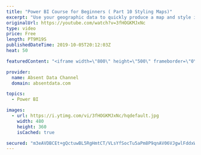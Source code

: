 ```yaml
---
title: "Power BI Course for Beginners ( Part 10 Styling Maps)"
excerpt: "Use your geographic data to quickly produce a map and style it with the many native featuters. Howework: What is the most profitable state?"
originalUrl: https://youtube.com/watch?v=3fHOGKMJxNc
type: video
price: Free
length: PT9M19S
publishedDateTime: 2019-10-05T20:12:03Z
heat: 50

featuredContent: "<iframe width=\"800\" height=\"500\" frameborder=\"0\" src=\"https://www.youtube.com/embed/3fHOGKMJxNc\" allow=\"accelerometer; autoplay; encrypted-media; gyroscope; picture-in-picture\" allowfullscreen></iframe>"

provider:
  name: Absent Data Channel
  domain: absentdata.com

topics:
  - Power BI

images:
  - url: https://i.ytimg.com/vi/3fHOGKMJxNc/hqdefault.jpg
    width: 480
    height: 360
    isCached: true

secured: "m3eAVDBCEt+gQctuwBL5RgHmtCT/VLsYfSocTu5aPm8P9qnAV06VJgwlFddxWQX70afA1hDwTe6EfqO4B0ML88wD/N95j9v9M7m++v1FOD5Lo5hYM5HzpKJ6zuzag4YgqULOplAV8KHp+US4jTN9f+124+RSL6HvVUuq/jeHElx0PySSuig26NGdv7zZLkOF7bOK3z/8qfyzXTDNQHv0zV463FvFBOCa7fsRRonriB0kl4iU2DUz4RnNF/6g8xCKRYjHYSFv5/5zMwhOyvrDx2jd7cfc+51IvbI/j8vxv2mH0wMDmF9mptPpAUJIczEhiGBoeLflhc8nU3ig0XuaQ6BOSDrbKHL1eaS/GiqomEuzxRbsVmZthHVyM0HmFtq1bCegSJdGOoqi/Rx0M8ME/eTjUGWWPgLJmby/AKa+OIY=;SSdDpyGzZx56RG9leAGLTA=="
---
```



